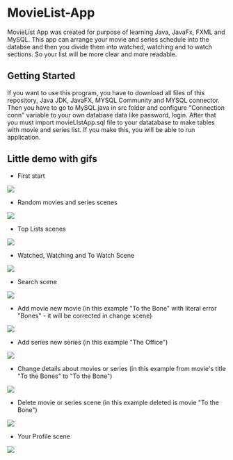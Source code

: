 # MovieList-App
MovieList App was created for purpose of learning Java, JavaFx, FXML and MySQL. This app can arrange your movie and series schedule 
into the databse and then you divide them into watched, watching and to watch sections. So your list will be more clear and more readable.

## Getting Started

If you want to use this program, you have to download all files of this repository, Java JDK, JavaFX, MYSQL Community and MYSQL connector.
Then you have to go to MySQL.java in src folder and configure "Connection conn" variable to your own database data like password, login.
After that you must import movieLIstApp.sql file to your datatabase to make tables with movie and series list. If you make this, you will be able to run application.

## Little demo with gifs

- First start

<img src="https://i.imgur.com/b1lbTif.gif"></img>


- Random movies and series scenes

<img src="https://i.imgur.com/33ZioT9.gif">


- Top Lists scenes

<img src="https://i.imgur.com/dHDcNEt.gif">


- Watched, Watching and To Watch Scene

<img src="https://i.imgur.com/jAi9Clh.gif">


- Search scene

<img src="https://i.imgur.com/3gntzta.gif">


- Add movie new movie (in this example "To the Bone" with literal error "Bones" - it will be corrected in change scene)

<img src="https://i.imgur.com/c4MrWoO.gif">


- Add series new series (in this example "The Office")

<img src="https://i.imgur.com/n9saiJK.gif">


- Change details about movies or series (in this example from movie's title "To the Bones" to "To the Bone")

<img src="https://i.imgur.com/N3oWTru.gif">


- Delete movie or series scene (in this example deleted is movie "To the Bone")

<img src="https://i.imgur.com/r6wyMie.gif">


- Your Profile scene

<img src="https://i.imgur.com/X3zX6Xp.gif">

